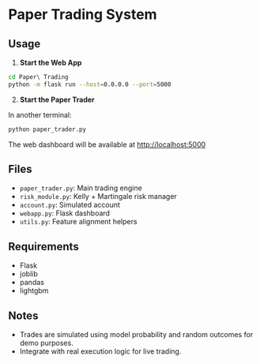# Paper Trading System

## Usage

1. **Start the Web App**

```bash
cd Paper\ Trading
python -m flask run --host=0.0.0.0 --port=5000
```

2. **Start the Paper Trader**

In another terminal:

```bash
python paper_trader.py
```

The web dashboard will be available at [http://localhost:5000](http://localhost:5000)

## Files
- `paper_trader.py`: Main trading engine
- `risk_module.py`: Kelly + Martingale risk manager
- `account.py`: Simulated account
- `webapp.py`: Flask dashboard
- `utils.py`: Feature alignment helpers

## Requirements
- Flask
- joblib
- pandas
- lightgbm

## Notes
- Trades are simulated using model probability and random outcomes for demo purposes.
- Integrate with real execution logic for live trading. 